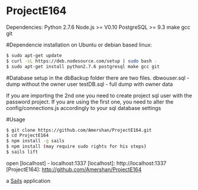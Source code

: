 # ProjectE164

Dependencies:
Python 2.7.6
Node.js >= V0.10
PostgreSQL >= 9.3
make
gcc
git

#Dependencie installation on Ubuntu or debian based linux: 

```sh
$ sudo apt-get update
$ curl -sL https://deb.nodesource.com/setup | sudo bash -
$ sudo apt-get install python2.7.6 postgresql make gcc git
```

#Database setup
in the dbBackup folder there are two files.
dbwouser.sql - dump without the owner user
testDB.sql - full dump with owner data

If you are importing the 2nd one you need to create project sql user with the password project.
If you are using the first one, you need to alter the config/connections.js accordingly to your sql database settings 

#Usage

```sh
$ git clone https://github.com/Amershan/ProjectE164.git
$ cd ProjectE164
$ npm install -g sails
$ npm install (may require sudo rights for his steps)
$ sails lift
```
open [localhost] - localhost:1337
[localhost]: http://localhost:1337
[ProjectE164]: http://github.com/Amershan/ProjectE164

a [Sails](http://sailsjs.org) application
